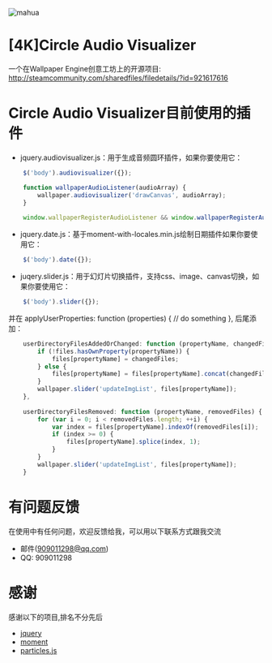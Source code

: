![mahua](https://steamuserimages-a.akamaihd.net/ugc/816685937288288292/89720D1D71A87391C3C1668779883A311D6EF73B/?interpolation=lanczos-none&output-format=jpeg&output-quality=95&fit=inside|268:268&composite-to%3D%2A%2C%2A%7C268%3A268&background-color=black)

[4K]Circle Audio Visualizer
====
一个在Wallpaper Engine创意工坊上的开源项目:
http://steamcommunity.com/sharedfiles/filedetails/?id=921617616

Circle Audio Visualizer目前使用的插件
====
* jquery.audiovisualizer.js：用于生成音频圆环插件，如果你要使用它：
```javascript
    $('body').audiovisualizer({});

    function wallpaperAudioListener(audioArray) {
        wallpaper.audiovisualizer('drawCanvas', audioArray);
    }
    
    window.wallpaperRegisterAudioListener && window.wallpaperRegisterAudioListener(wallpaperAudioListener);
```
* jquery.date.js：基于moment-with-locales.min.js绘制日期插件如果你要使用它：
```javascript
    $('body').date({});
```
* juqery.slider.js：用于幻灯片切换插件，支持css、image、canvas切换，如果你要使用它：
```javascript
    $('body').slider({}); 
```
并在 applyUserProperties: function (properties) { // do something }, 后尾添加：
```javascript
    userDirectoryFilesAddedOrChanged: function (propertyName, changedFiles) {
        if (!files.hasOwnProperty(propertyName)) {
            files[propertyName] = changedFiles;
        } else {
            files[propertyName] = files[propertyName].concat(changedFiles);
        }
        wallpaper.slider('updateImgList', files[propertyName]);
    },
    
    userDirectoryFilesRemoved: function (propertyName, removedFiles) {
        for (var i = 0; i < removedFiles.length; ++i) {
            var index = files[propertyName].indexOf(removedFiles[i]);
            if (index >= 0) {
                files[propertyName].splice(index, 1);
            }
        }
        wallpaper.slider('updateImgList', files[propertyName]);
    }
```

有问题反馈
====
在使用中有任何问题，欢迎反馈给我，可以用以下联系方式跟我交流

* 邮件(909011298@qq.com)
* QQ: 909011298


感谢
====
感谢以下的项目,排名不分先后
* [jquery](http://jquery.com)
* [moment](http://momentjs.cn/)
* [particles.js](http://github.com/VincentGarreau/particles.js)
